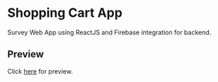 # Shopping Cart App
Survey Web App using ReactJS and Firebase integration for backend.
## Preview
Click [here](https://somsubhra1.github.io/Survey-App/) for preview.
